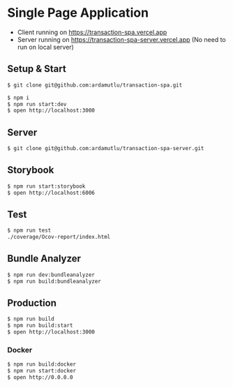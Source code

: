 # Single Page Application

- Client running on https://transaction-spa.vercel.app
- Server running on https://transaction-spa-server.vercel.app (No need to run on local server)

## Setup & Start

```sh
$ git clone git@github.com:ardamutlu/transaction-spa.git

$ npm i
$ npm run start:dev
$ open http://localhost:3000
```

## Server

```sh
$ git clone git@github.com:ardamutlu/transaction-spa-server.git
```

## Storybook

```sh
$ npm run start:storybook
$ open http://localhost:6006
```

## Test

```sh
$ npm run test
./coverage/Ocov-report/index.html
```

## Bundle Analyzer

```sh
$ npm run dev:bundleanalyzer
$ npm run build:bundleanalyzer
```

## Production

```sh
$ npm run build
$ npm run build:start
$ open http://localhost:3000
```

### Docker

```sh
$ npm run build:docker
$ npm run start:docker
$ open http://0.0.0.0
```
